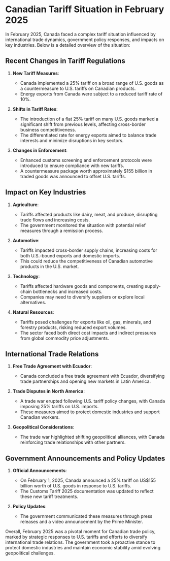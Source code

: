 # Canadian Tariff Situation in February 2025

In February 2025, Canada faced a complex tariff situation influenced by international trade dynamics, government policy responses, and impacts on key industries. Below is a detailed overview of the situation:

## Recent Changes in Tariff Regulations

1. **New Tariff Measures**:
   - Canada implemented a 25% tariff on a broad range of U.S. goods as a countermeasure to U.S. tariffs on Canadian products.
   - Energy exports from Canada were subject to a reduced tariff rate of 10%.

2. **Shifts in Tariff Rates**:
   - The introduction of a flat 25% tariff on many U.S. goods marked a significant shift from previous levels, affecting cross-border business competitiveness.
   - The differentiated rate for energy exports aimed to balance trade interests and minimize disruptions in key sectors.

3. **Changes in Enforcement**:
   - Enhanced customs screening and enforcement protocols were introduced to ensure compliance with new tariffs.
   - A countermeasure package worth approximately $155 billion in traded goods was announced to offset U.S. tariffs.

## Impact on Key Industries

1. **Agriculture**:
   - Tariffs affected products like dairy, meat, and produce, disrupting trade flows and increasing costs.
   - The government monitored the situation with potential relief measures through a remission process.

2. **Automotive**:
   - Tariffs impacted cross-border supply chains, increasing costs for both U.S.-bound exports and domestic imports.
   - This could reduce the competitiveness of Canadian automotive products in the U.S. market.

3. **Technology**:
   - Tariffs affected hardware goods and components, creating supply-chain bottlenecks and increased costs.
   - Companies may need to diversify suppliers or explore local alternatives.

4. **Natural Resources**:
   - Tariffs posed challenges for exports like oil, gas, minerals, and forestry products, risking reduced export volumes.
   - The sector faced both direct cost impacts and indirect pressures from global commodity price adjustments.

## International Trade Relations

1. **Free Trade Agreement with Ecuador**:
   - Canada concluded a free trade agreement with Ecuador, diversifying trade partnerships and opening new markets in Latin America.

2. **Trade Disputes in North America**:
   - A trade war erupted following U.S. tariff policy changes, with Canada imposing 25% tariffs on U.S. imports.
   - These measures aimed to protect domestic industries and support Canadian workers.

3. **Geopolitical Considerations**:
   - The trade war highlighted shifting geopolitical alliances, with Canada reinforcing trade relationships with other partners.

## Government Announcements and Policy Updates

1. **Official Announcements**:
   - On February 1, 2025, Canada announced a 25% tariff on US$155 billion worth of U.S. goods in response to U.S. tariffs.
   - The Customs Tariff 2025 documentation was updated to reflect these new tariff treatments.

2. **Policy Updates**:
   - The government communicated these measures through press releases and a video announcement by the Prime Minister.

Overall, February 2025 was a pivotal moment for Canadian trade policy, marked by strategic responses to U.S. tariffs and efforts to diversify international trade relations. The government took a proactive stance to protect domestic industries and maintain economic stability amid evolving geopolitical challenges.